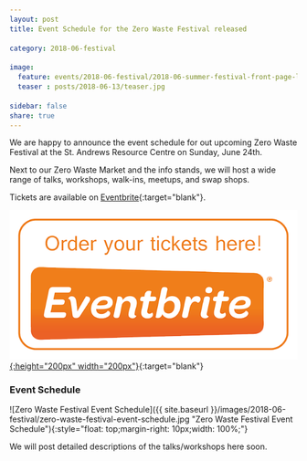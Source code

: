 ```yaml
---
layout: post
title: Event Schedule for the Zero Waste Festival released

category: 2018-06-festival

image:
  feature: events/2018-06-festival/2018-06-summer-festival-front-page-logo-1200x375.png
  teaser : posts/2018-06-13/teaser.jpg

sidebar: false
share: true
---
```


We are happy to announce the event schedule for out upcoming Zero Waste Festival at the St. Andrews Resource Centre on Sunday, June 24th.

Next to our Zero Waste Market and the info stands, we will host a wide range of talks, workshops, walk-ins, meetups, and swap shops. 

Tickets are available on [Eventbrite](https://www.eventbrite.ie/e/zero-waste-festival-make-it-last-tickets-46691494517){:target="blank"}.

[![Tickets](/images/logos-external/eventbrite-button.png "Zero Waste Festival 2018 Tickets"){:height="200px" width="200px"}](https://www.eventbrite.ie/e/zero-waste-festival-make-it-last-tickets-46691494517){:target="blank"}<br>

### Event Schedule

![Zero Waste Festival Event Schedule]({{ site.baseurl }}/images/2018-06-festival/zero-waste-festival-event-schedule.jpg "Zero Waste Festival Event Schedule"){:style="float: top;margin-right: 10px;width: 100%;"}

We will post detailed descriptions of the talks/workshops here soon.